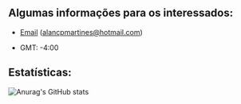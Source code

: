 ## Algumas informações para os interessados:
- [Email](mailto:alancpmartines@hotmail.com) (alancpmartines@hotmail.com)

- GMT: -4:00

## Estatísticas:
![Anurag's GitHub stats](https://github-readme-stats.vercel.app/api?username=alanmartines&theme=github_dark&show_icons=true)
